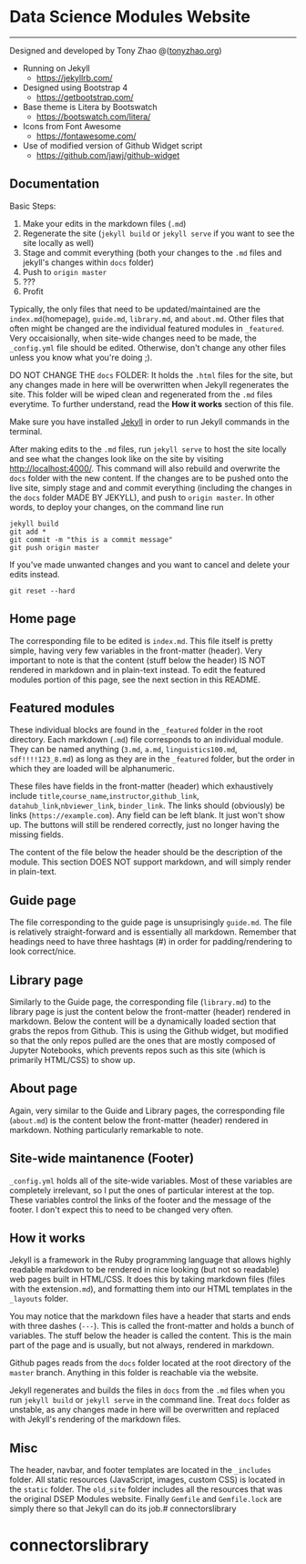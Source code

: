 # Data Science Modules Website
___

Designed and developed by Tony Zhao @([tonyzhao.org](http://tonyzhao.org))

* Running on Jekyll
	- <https://jekyllrb.com/>
* Designed using Bootstrap 4 
	- <https://getbootstrap.com/>
* Base theme is Litera by Bootswatch
	- <https://bootswatch.com/litera/>
* Icons from Font Awesome
	- <https://fontawesome.com/>
* Use of modified version of Github Widget script
	- <https://github.com/jawj/github-widget>

## Documentation

Basic Steps:
1) Make your edits in the markdown files (`.md`)
2) Regenerate the site (`jekyll build` or `jekyll serve` if you want to see the site locally as well)
3) Stage and commit everything (both your changes to the `.md` files and jekyll's changes within `docs` folder)
4) Push to `origin master`
5) ???
6) Profit


Typically, the only files that need to be updated/maintained are the `index.md`(homepage), `guide.md`, `library.md`, and `about.md`. Other files that often might be changed are the individual featured modules in `_featured`. Very occaisionally, when site-wide changes need to be made, the `_config.yml` file should be edited. Otherwise, don't change any other files unless you know what you're doing ;).

DO NOT CHANGE THE `docs` FOLDER: It holds the `.html` files for the site, but any changes made in here will be overwritten when Jekyll regenerates the site. This folder will be wiped clean and regenerated from the `.md` files everytime. To further understand, read the __How it works__ section of this file.

Make sure you have installed [Jekyll](https://jekyllrb.com/docs/installation/) in order to run Jekyll commands in the terminal.

After making edits to the `.md` files, run `jekyll serve` to host the site locally and see what the changes look like on the site by visiting [http://localhost:4000/](http://localhost:4000/). This command will also rebuild and overwrite the `docs` folder with the new content. If the changes are to be pushed onto the live site, simply stage and and commit everything (including the changes in the `docs` folder MADE BY JEKYLL), and push to `origin master`. In other words, to deploy your changes, on the command line run

```
jekyll build
git add *
git commit -m "this is a commit message"
git push origin master
```

If you've made unwanted changes and you want to cancel and delete your edits instead.

```
git reset --hard
```

## Home page

The corresponding file to be edited is `index.md`. This file itself is pretty simple, having very few variables in the front-matter (header). Very important to note is that the content (stuff below the header) IS NOT rendered in markdown and in plain-text instead. To edit the featured modules portion of this page, see the next section in this README.

## Featured modules

These individual blocks are found in the `_featured` folder in the root directory. Each markdown (`.md`) file corresponds to an individual module. They can be named anything (`3.md`, `a.md`, `linguistics100.md`, `sdf!!!!123_8.md`) as long as they are in the `_featured` folder, but the order in which they are loaded will be alphanumeric.

These files have fields in the front-matter (header) which exhaustively include `title`,`course_name`,`instructor`,`github_link`, `datahub_link`,`nbviewer_link`, `binder_link`. The links should (obviously) be links (`https://example.com`). Any field can be left blank. It just won't show up. The buttons will still be rendered correctly, just no longer having the missing fields.

The content of the file below the header should be the description of the module. This section DOES NOT support markdown, and will simply render in plain-text. 

## Guide page

The file corresponding to the guide page is unsuprisingly `guide.md`. The file is relatively straight-forward and is essentially all markdown. Remember that headings need to have three hashtags (#) in order for padding/rendering to look correct/nice.

## Library page

Similarly to the Guide page, the corresponding file (`library.md`) to the library page is just the content below the front-matter (header) rendered in markdown. Below the content will be a dynamically loaded section that grabs the repos from Github. This is using the Github widget, but modified so that the only repos pulled are the ones that are mostly composed of Jupyter Notebooks, which prevents repos such as this site (which is primarily HTML/CSS) to show up.

## About page

Again, very similar to the Guide and Library pages, the corresponding file (`about.md`) is the content below the front-matter (header) rendered in markdown. Nothing particularly remarkable to note.

## Site-wide maintanence (Footer)

`_config.yml` holds all of the site-wide variables. Most of these variables are completely irrelevant, so I put the ones of particular interest at the top. These variables control the links of the footer and the message of the footer. I don't expect this to need to be changed very often.

## How it works

Jekyll is a framework in the Ruby programming language that allows highly readable markdown to be rendered in nice looking (but not so readable) web pages built in HTML/CSS. It does this by taking markdown files (files with the extension`.md`), and formatting them into our HTML templates in the `_layouts` folder.

You may notice that the markdown files have a header that starts and ends with three dashes (`---`). This is called the front-matter and holds a bunch of variables. The stuff below the header is called the content. This is the main part of the page and is usually, but not always, rendered in markdown. 

Github pages reads from the `docs` folder located at the root directory of the `master` branch. Anything in this folder is reachable via the website. 

Jekyll regenerates and builds the files in `docs` from the `.md` files when you run `jekyll build` or `jekyll serve` in the command line. Treat `docs` folder as unstable, as any changes made in here will be overwritten and replaced with Jekyll's rendering of the markdown files.

## Misc

The header, navbar, and footer templates are located in the `_includes` folder. All static resources (JavaScript, images, custom CSS) is located in the `static` folder. The `old_site` folder includes all the resources that was the original DSEP Modules website. Finally `Gemfile` and `Gemfile.lock` are simply there so that Jekyll can do its job.# connectorslibrary
# connectorslibrary

